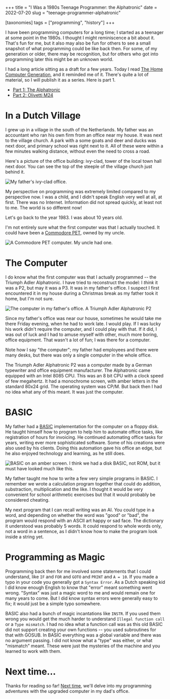 +++
title = "I Was a 1980s Teenage Programmer: the Alphatronic"
date = 2022-07-20
slug = "teenage-programmer-alphatronic"

[taxonomies]
tags = ["programming", "history"]
+++

I have been programming computers for a long time; I started as a
teenager at some point in the 1980s. I thought I might reminiscence a
bit about it. That's fun for me, but it also may also be fun for others
to see a small snapshot of what programming could be like back then. For
some, of my generation or older, there may be recognition, but for
others who got into programming later this might be an unknown world.

I had a long article sitting as a draft for a few years. Today I read
[The Home Computer Generation](https://www.datagubbe.se/hcg/), and it
reminded me of it. There's quite a lot of material, so I will publish it
as a series. Here is part 1.

- [Part 1: The Alphatronic](@/posts/teenage-programmer-alphatronic.md)
- [Part 2: Olivetti M24](@/posts/teenage-programmer-olivetti-m24.md)

# In a Dutch Village

I grew up in a village in the south of the Netherlands. My father was an
accountant who ran his own firm from an office near my house. It was
next to the village church. A park with a some goats and deer and ducks
was next door, and primary school was right next to it. All of these
were within a few minutes walking distance, without even the need to
cross a road.

Here's a picture of the office building: ivy-clad, tower of the local
town hall next door. You can see the top of the steeple of the village
church just behind it.

![My father's ivy-clad office.](/img/office.jpg)

My perspective on programming was extremely limited compared to my
perspective now. I was a child, and I didn't speak English very well at
all, at first. There was no Internet. Information did not spread
quickly, at least not to me. The world is so different now!

Let's go back to the year 1983. I was about 10 years old.

I'm not entirely sure what the first computer was that I actually
touched. It could have been a [Commodore
PET](https://en.wikipedia.org/wiki/Commodore_PET), owned by my uncle.

![A Commodore PET computer. My uncle had one.](/img/commodore-pet.jpg)

# The Computer

I do know what the first computer was that I actually programmed -- the
Triumph Adler Alphatronic. I have tried to reconstruct the model: I
_think_ it was a P2, but may it was a P3. It was in my father's office.
I suspect I first encountered it in my house during a Christmas break as
my father took it home, but I'm not sure.

![The computer in my father's office. A Triumph Adler Alphatronic P2](/img/triumph-adler-alphatronic.jpg)

Since my father's office was near our house, sometimes he would take me
there Friday evening, when he had to work late. I would play. If I was
lucky his work didn't require the computer, and I could play with that.
If it did, I was out of luck and I had to amuse myself with other, much
more boring, office equipment. That wasn't a lot of fun; I was there for
a computer.

Note how I say "the computer"; my father had employees and there were
many desks, but there was only a single computer in the whole office.

The Triumph Adler Alphatronic P2 was a computer made by a German
typewriter and office equipment manufacturer. The Alphatronic came
equipped with an Intel 8085 CPU. This was an 8 bit CPU with a clock
speed of few megahertz. It had a monochrome screen, with amber letters
in the standard 80x24 grid. The operating system was CP/M. But back then
I had no idea what any of this meant. It was just the computer.

# BASIC

My father had a [BASIC](https://en.wikipedia.org/wiki/BASIC)
implementation for the computer on a floppy disk. He taught himself how
to program to help him to automate office tasks, like registration of
hours for invoicing. He continued automating office tasks for years,
writing ever more sophisticated software. Some of his creations were
also used by his clients. Doing this automation gave his office an edge,
but he also enjoyed technology and learning, as he still does.

![BASIC on an amber screen. I think we had a disk BASIC, not
ROM, but it must have looked much like this.](/img/amber-screen.jpg)

My father taught me how to write a few very simple programs in BASIC. I
remember we wrote a calculation program together that could do addition,
substraction, multiplication and the like. I thought it would be very
convenient for school arithmetic exercises but that it would probably be
considered cheating.

My next program that I can recall writing was an AI. You could type in a
word, and depending on whether the word was "good" or "bad", the program
would respond with an ASCII art happy or sad face. The dictionary it
understood was probably 5 words. It could respond to whole words only,
not a word in a sentence, as I didn't know how to make the program look
inside a string yet.

# Programming as Magic

Programming back then for me involved some statements that I could
understand, like `IF` and `FOR` and `GOTO` and `PRINT` and `A = 10`. If
you made a typo in your code you generally got a `Syntax Error`. As a
Dutch speaking kid I did know enough English to know that "error" meant
something went wrong. "Syntax" was just a magic word to me and would
remain one for many years to come. But I did know syntax errors were
generally easy to fix; it would just be a simple typo somewhere.

BASIC also had a bunch of magic incantations like `INSTR`. If you used
them wrong you would get the much harder to understand
`Illegal function call` or a `Type mismatch`. I had no idea what a
function call was as this old BASIC did not support creating your own
functions -- you used subroutines for that with
<span class="title-ref">GOSUB</span>. In BASIC everything was a global
variable and there was no argument passing. I did not know what a "type"
was either, or what "mismatch" meant. These were just the mysteries of
the machine and you learned to work with them.

# Next time...

Thanks for reading so far! [Next
time](@/posts/teenage-programmer-olivetti-m24.md), we'll delve into my
programming adventures with the upgraded computer in my dad's office.

